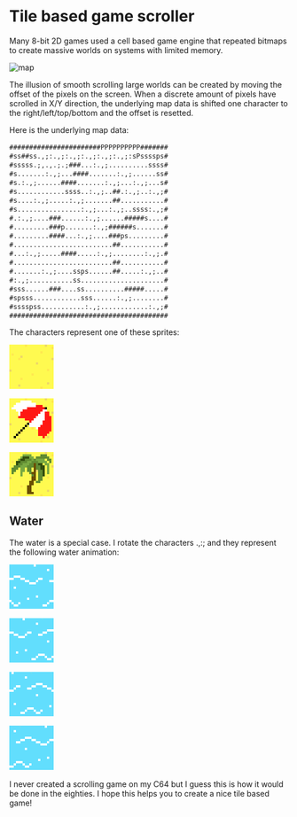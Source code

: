 # Tile based game scroller

Many 8-bit 2D games used a cell based game engine that repeated bitmaps to create massive worlds on systems with limited memory.

![map](https://github.com/madeinouweland/tilebasedgamescroller/blob/master/preview.gif)

The illusion of smooth scrolling large worlds can be created by moving the offset of the pixels on the screen. When a discrete amount of pixels have scrolled in X/Y direction, the underlying map data is shifted one character to the right/left/top/bottom and the offset is resetted.

Here is the underlying map data:

```
#######################PPPPPPPPPP#######
#ss##ss.,;:.,;:.,;:.,;:.,;:.,;:sPssssps#
#sssss.;,.,.;.;###...:.,;..........ssss#
#s.......:.,;...####.......:.,;......ss#
#s.:.,;......####.......:.,;...:.,;...s#
#s............ssss..:.,;..##.:.,;..:.,;#
#s....:.,;.....:.,;.......##...........#
#s................:.,;...:.,;..ssss:.,;#
#.:.,;....###......:.,;......#####s....#
#.........###p.......:.,;######s.......#
#.........####...:.,;....###ps.........#
#.........................##...........#
#...:.,;.....####.....:.,;........:.,;.#
#.........................##...........#
#.......:.,;....ssps......##.....:.,;..#
#:.,;...........ss.....................#
#sss......###....ss..........#####.....#
#spsss............sss......:.,;........#
#sssspss...........:.,;............:.,;#
########################################
```

The characters represent one of these sprites:

![map](https://github.com/madeinouweland/tilebasedgamescroller/blob/master/src/assets/strand.png)

![map](https://github.com/madeinouweland/tilebasedgamescroller/blob/master/src/assets/strandmetparasol.png)

![map](https://github.com/madeinouweland/tilebasedgamescroller/blob/master/src/assets/palm.png)

## Water

The water is a special case. I rotate the characters .,:; and they represent the following water animation:

![map](https://github.com/madeinouweland/tilebasedgamescroller/blob/master/src/assets/water2.png)

![map](https://github.com/madeinouweland/tilebasedgamescroller/blob/master/src/assets/water3.png)

![map](https://github.com/madeinouweland/tilebasedgamescroller/blob/master/src/assets/water4.png)

![map](https://github.com/madeinouweland/tilebasedgamescroller/blob/master/src/assets/water5.png)

I never created a scrolling game on my C64 but I guess this is how it would be done in the eighties. I hope this helps you to create a nice tile based game!
